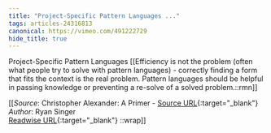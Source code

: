 ```yaml
---
title: "Project-Specific Pattern Languages ..."
tags: articles-24316813
canonical: https://vimeo.com/491222729
hide_title: true
---
```


Project-Specific Pattern Languages
[[Efficiency is not the problem (often what people try to solve with pattern languages) - correctly finding a form that fits the context is the real problem. 
Pattern languages should be helpful in passing knowledge or preventing a re-solve of a solved problem.::rmn]]


[[_Source_: Christopher Alexander: A Primer - [Source URL](https://vimeo.com/491222729){:target="_blank"}<br>
_Author_: Ryan Singer<br>
[Readwise URL](https://readwise.io/open/475093808){:target="_blank"}
::wrap]]